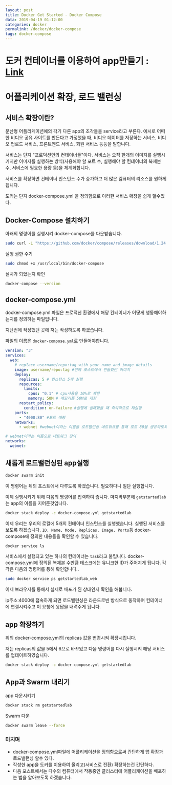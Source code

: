 ```yaml
---
layout: post
title: Docker Get Started - Docker Compose
data: 2019-04-19 01:12:00
categories: docker
permalink: /docker/docker-compose
tags: docker-compose
---
```


# 도커 컨테이너를 이용하여 app만들기 : [Link](https://kimjongmo.github.io/docker/get-started-docker) 

# 어플리케이션 확장, 로드 밸런싱

##  서비스 확장이란?

분산형 어플리케이션에의 각기 다른 app의 조각들을 service라고 부른다. 예시로 어떠한 비디오 공유 사이트를 만든다고 가정했을 때, 비디오 데이터를 저장하는 서비스, 비디오 업로드 서비스, 프론트엔드 서비스, 회원 서비스 등등을 말합니다. 

서비스는 단지 "프로덕션안의 컨테이너들"이다. 서비스는 오직 한개의 이미지를 실행시키지만 이미지를 실행하는 방식(사용해야 할 포트 수, 실행해야 할 컨테이너의 복제본 수, 서비스에 필요한 용량 등)을 체계화합니다. 

서비스를 확장하면 컨테이너 인스턴스 수가 증가하고 더 많은 컴퓨터의 리소스를 원하게 됩니다. 

도커는 단지 docker-compose.yml 을 정의함으로 이러한 서비스 확장을 쉽게 할수있다. 

## Docker-Compose 설치하기

아래의 명령어를 실행시켜 docker-compose를 다운받습니다.

```bash
sudo curl -L "https://github.com/docker/compose/releases/download/1.24.0/docker-compose-$(uname -s)-$(uname -m)" -o /usr/local/bin/docker-compose
```

실행 권한 주기

```bash
sudo chmod +x /usr/local/bin/docker-compose
```

설치가 되었는지 확인

```bash
docker-compose --version
```



## docker-compose.yml 

docker-compose.yml 파일은 프로덕션 환경에서 해당 컨테이너가 어떻게 행동해야하는지를 정의하는 파일입니다.

지난번에 작성했던 곳에 저는 작성하도록 하겠습니다.

파일의 이름은 `docker-compose.yml`로 만들어야합니다.

```yaml
version: "3"
services:
  web:
    # replace username/repo:tag with your name and image details
    image: username/repo:tag #전에 포스트에서 만들었던 이미지
    deploy:
      replicas: 5 # 인스턴스 5개 실행
      resources:
        limits:
          cpus: "0.1" # cpu사용을 10%로 제한
          memory: 50M # 메모리를 50M로 제한
      restart_policy: 
        condition: on-failure #실행에 실패했을 때 즉각적으로 재실행
    ports:
      - "4000:80" #포트 매핑
    networks:
      - webnet #webnet이라는 이름을 로드밸런싱 네트워크를 통해 포트 80을 공유하도록 웹 컨테이너에 지시

# webnet이라는 이름으로 네트워크 정의
networks:
  webnet:
```



## 새롭게 로드밸런싱된 app실행

```bash
docker swarm init
```

이 명령어는 뒤의 포스트에서 다루도록 하겠습니다. 필요하다니 일단 실행합니다.



이제 실행시키기 위해 다음의 명령어를 입력하여 줍니다. 마지막부분에 `getstartedlab`는 app의 이름을 지어준것입니다.

```bash
docker stack deploy -c docker-compose.yml getstartedlab
```



이제 우리는 우리의 로컬에 5개의 컨테이너 인스턴스를 실행했습니다. 실행된 서비스를 보도록 하겠습니다. `ID, Name, Mode, Replicas, Image, Ports`등 docker-compose에 정의한 내용들을 확인할 수 있습니다.

```bash
docker service ls
```



서비스에서 실행되고 있는 하나의 컨테이너는 `task`라고 불립니다. docker-compose.yml에 정의된 복제본 수만큼 테스크에는 유니크한 ID가 주어지게 됩니다. 각각은 다음의 명령어를 통해 확인합니다..

```bash
sudo docker service ps getstartedlab_web
```



이제 브라우저를 통해서 실제로 배포가 된 상태인지 확인을 해봅니다. 

ip주소:4000에 접속하게 되면 로드밸런싱은 라운드로빈 방식으로 동작하여 컨테이너에 연결시켜주고 이 요청에 응답을 내려주게 됩니다. 

## app 확장하기

위의 docker-compose.yml의 replicas 값을 변경시켜 확장시킵니다. 

저는 replicas의 값을 5에서 6으로 바꾸었고 다음 명령어를 다시 실행시켜 해당 서비스를 업데이트하였습니다.

```bash
docker stack deploy -c docker-compose.yml getstartedlab
```



## App과 Swarm 내리기

app 다운시키기

```bash
docker stack rm getstartedlab
```

Swarm 다운

```bash
docker swarm leave --force
```



### 마치며

- docker-compose.yml파일에 어플리케이션을 정의함으로써 간단하게 앱 확장과 로드밸런싱 할수 있다.
- 작성한 app을 도커를 이용하여 올리고(서비스로 전환) 확장하는건 간단하다.
- 다음 포스트에서는 다수의 컴퓨터에서 작동중인 클러스터에 어플리케이션을 배포하는 법을 알아보도록 하겠습니다. 